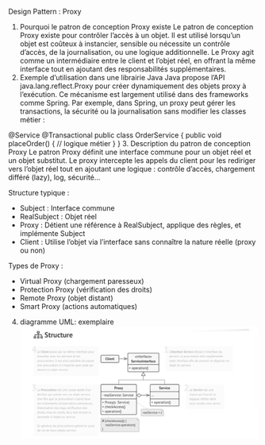 Design Pattern : Proxy
1. Pourquoi le patron de conception Proxy existe
   Le patron de conception Proxy existe pour contrôler l’accès à un objet. Il est utilisé lorsqu’un objet est coûteux à instancier, sensible ou nécessite un contrôle d’accès, de la journalisation, ou une logique additionnelle. Le Proxy agit comme un intermédiaire entre le client et l’objet réel, en offrant la même interface tout en ajoutant des responsabilités supplémentaires.
2. Exemple d’utilisation dans une librairie Java
   Java propose l’API java.lang.reflect.Proxy pour créer dynamiquement des objets proxy à l’exécution. Ce mécanisme est largement utilisé dans des frameworks comme Spring. Par exemple, dans Spring, un proxy peut gérer les transactions, la sécurité ou la journalisation sans modifier les classes métier :

@Service
@Transactional
public class OrderService {
public void placeOrder() {
// logique métier
}
}
3. Description du patron de conception Proxy
   Le patron Proxy définit une interface commune pour un objet réel et un objet substitut. Le proxy intercepte les appels du client pour les rediriger vers l’objet réel tout en ajoutant une logique : contrôle d’accès, chargement différé (lazy), log, sécurité...

Structure typique :
- Subject : Interface commune
- RealSubject : Objet réel
- Proxy : Détient une référence à RealSubject, applique des règles, et implémente Subject
- Client : Utilise l’objet via l’interface sans connaître la nature réelle (proxy ou non)

Types de Proxy :
- Virtual Proxy (chargement paresseux)
- Protection Proxy (vérification des droits)
- Remote Proxy (objet distant)
- Smart Proxy (actions automatiques)

4. diagramme UML: exemplaire
![structure.png](../../../../../resources/image/structure.png)

